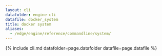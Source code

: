 ```yaml
---
layout: cli
datafolder: engine-cli
datafile: docker_system
title: docker system
aliases:
  - /edge/engine/reference/commandline/system/
---
```

<!--
This page is automatically generated from Docker's source code. If you want to
suggest a change to the text that appears here, open a ticket or pull request
in the source repository on GitHub:

https://github.com/docker/cli
-->

{% include cli.md datafolder=page.datafolder datafile=page.datafile %}
